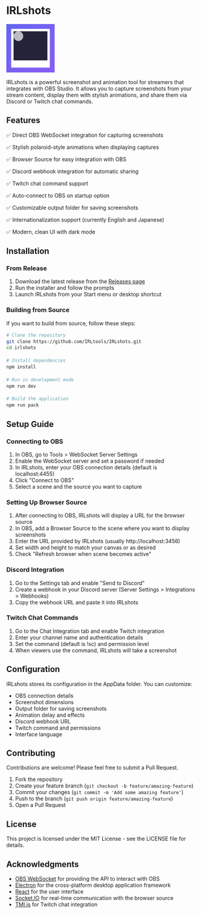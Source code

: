 # IRLshots

![IRLshots Logo](./build/icons/128x128.png)

IRLshots is a powerful screenshot and animation tool for streamers that integrates with OBS Studio. It allows you to capture screenshots from your stream content, display them with stylish animations, and share them via Discord or Twitch chat commands.

## Features

✅ Direct OBS WebSocket integration for capturing screenshots

✅ Stylish polaroid-style animations when displaying captures

✅ Browser Source for easy integration with OBS

✅ Discord webhook integration for automatic sharing

✅ Twitch chat command support

✅ Auto-connect to OBS on startup option

✅ Customizable output folder for saving screenshots

✅ Internationalization support (currently English and Japanese)

✅ Modern, clean UI with dark mode


## Installation

### From Release

1. Download the latest release from the [Releases page](https://github.com/IRLtools/IRLshots/releases)
2. Run the installer and follow the prompts
3. Launch IRLshots from your Start menu or desktop shortcut

### Building from Source

If you want to build from source, follow these steps:

```bash
# Clone the repository
git clone https://github.com/IRLtools/IRLshots.git
cd irlshots

# Install dependencies
npm install

# Run in development mode
npm run dev

# Build the application
npm run pack
```

## Setup Guide

### Connecting to OBS

1. In OBS, go to Tools > WebSocket Server Settings
2. Enable the WebSocket server and set a password if needed
3. In IRLshots, enter your OBS connection details (default is localhost:4455)
4. Click "Connect to OBS"
5. Select a scene and the source you want to capture

### Setting Up Browser Source

1. After connecting to OBS, IRLshots will display a URL for the browser source
2. In OBS, add a Browser Source to the scene where you want to display screenshots
3. Enter the URL provided by IRLshots (usually http://localhost:3456)
4. Set width and height to match your canvas or as desired
5. Check "Refresh browser when scene becomes active"

### Discord Integration

1. Go to the Settings tab and enable "Send to Discord"
2. Create a webhook in your Discord server (Server Settings > Integrations > Webhooks)
3. Copy the webhook URL and paste it into IRLshots

### Twitch Chat Commands

1. Go to the Chat Integration tab and enable Twitch integration
2. Enter your channel name and authentication details
3. Set the command (default is !sc) and permission level
4. When viewers use the command, IRLshots will take a screenshot

## Configuration

IRLshots stores its configuration in the AppData folder. You can customize:

- OBS connection details
- Screenshot dimensions
- Output folder for saving screenshots
- Animation delay and effects
- Discord webhook URL
- Twitch command and permissions
- Interface language

## Contributing

Contributions are welcome! Please feel free to submit a Pull Request.

1. Fork the repository
2. Create your feature branch (`git checkout -b feature/amazing-feature`)
3. Commit your changes (`git commit -m 'Add some amazing feature'`)
4. Push to the branch (`git push origin feature/amazing-feature`)
5. Open a Pull Request

## License

This project is licensed under the MIT License - see the LICENSE file for details.

## Acknowledgments

- [OBS WebSocket](https://github.com/obsproject/obs-websocket) for providing the API to interact with OBS
- [Electron](https://www.electronjs.org/) for the cross-platform desktop application framework
- [React](https://reactjs.org/) for the user interface
- [Socket.IO](https://socket.io/) for real-time communication with the browser source
- [TMI.js](https://github.com/tmijs/tmi.js) for Twitch chat integration
